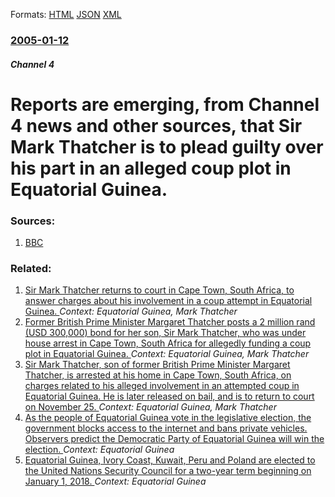 
Formats: [HTML](/news/2005/01/12/reports-are-emerging-from-channel-4-news-and-other-sources-that-sir-mark-thatcher-is-to-plead-guilty-over-his-part-in-an-alleged-coup-plo.html)  [JSON](/news/2005/01/12/reports-are-emerging-from-channel-4-news-and-other-sources-that-sir-mark-thatcher-is-to-plead-guilty-over-his-part-in-an-alleged-coup-plo.json)  [XML](/news/2005/01/12/reports-are-emerging-from-channel-4-news-and-other-sources-that-sir-mark-thatcher-is-to-plead-guilty-over-his-part-in-an-alleged-coup-plo.xml)  

### [2005-01-12](/news/2005/01/12/index.md)

##### Channel 4
#  Reports are emerging, from Channel 4 news and other sources, that Sir Mark Thatcher is to plead guilty over his part in an alleged coup plot in Equatorial Guinea. 




### Sources:

1. [BBC](http://news.bbc.co.uk/1/hi/world/africa/4169557.stm)

### Related:

1. [ Sir Mark Thatcher returns to court in Cape Town, South Africa, to answer charges about his involvement in a coup attempt in Equatorial Guinea. ](/news/2005/02/18/sir-mark-thatcher-returns-to-court-in-cape-town-south-africa-to-answer-charges-about-his-involvement-in-a-coup-attempt-in-equatorial-guin.md) _Context: Equatorial Guinea, Mark Thatcher_
2. [ Former British Prime Minister Margaret Thatcher posts a 2 million rand (USD 300,000) bond for her son, Sir Mark Thatcher, who was under house arrest in Cape Town, South Africa for allegedly funding a coup plot in Equatorial Guinea. ](/news/2004/09/1/former-british-prime-minister-margaret-thatcher-posts-a-2-million-rand-usd-300-000-bond-for-her-son-sir-mark-thatcher-who-was-under-hou.md) _Context: Equatorial Guinea, Mark Thatcher_
3. [ Sir Mark Thatcher, son of former British Prime Minister Margaret Thatcher, is arrested at his home in Cape Town, South Africa, on charges related to his alleged involvement in an attempted coup in Equatorial Guinea. He is later released on bail, and is to return to court on November 25. ](/news/2004/08/25/sir-mark-thatcher-son-of-former-british-prime-minister-margaret-thatcher-is-arrested-at-his-home-in-cape-town-south-africa-on-charges-r.md) _Context: Equatorial Guinea, Mark Thatcher_
4. [As the people of Equatorial Guinea vote in the legislative election, the government blocks access to the internet and bans private vehicles. Observers predict the Democratic Party of Equatorial Guinea will win the election. ](/news/2017/11/12/as-the-people-of-equatorial-guinea-vote-in-the-legislative-election-the-government-blocks-access-to-the-internet-and-bans-private-vehicles.md) _Context: Equatorial Guinea_
5. [Equatorial Guinea, Ivory Coast, Kuwait, Peru and Poland are elected to the United Nations Security Council for a two-year term beginning on January 1, 2018. ](/news/2017/06/2/equatorial-guinea-ivory-coast-kuwait-peru-and-poland-are-elected-to-the-united-nations-security-council-for-a-two-year-term-beginning-on.md) _Context: Equatorial Guinea_
